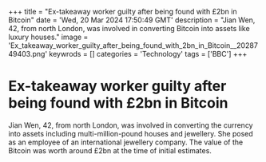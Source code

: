 +++
title = "Ex-takeaway worker guilty after being found with £2bn in Bitcoin"
date = 'Wed, 20 Mar 2024 17:50:49 GMT'
description = "Jian Wen, 42, from north London, was involved in converting Bitcoin into assets like luxury houses."
image = 'Ex_takeaway_worker_guilty_after_being_found_with_2bn_in_Bitcoin__2028749403.png'
keywrods =  []
categories = 'Technology'
tags = ['BBC']
+++

# Ex-takeaway worker guilty after being found with £2bn in Bitcoin

Jian Wen, 42, from north London, was involved in converting the currency into assets including multi-million-pound houses and jewellery.  She posed as an employee of an international jewellery company.
The value of the Bitcoin was worth around £2bn at the time of initial estimates.



